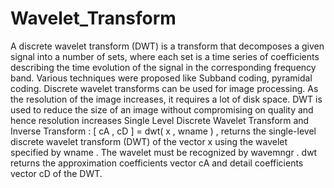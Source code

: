# Wavelet_Transform
A discrete wavelet transform (DWT) is a transform that decomposes a given signal into a number of sets, where each set is a time series of coefficients describing the time evolution of the signal in the corresponding frequency band.  Various techniques were proposed like Subband coding, pyramidal coding. Discrete wavelet transforms can be used for image processing. As the resolution of the image increases, it requires a lot of disk space. DWT is used to reduce the size of an image without compromising on quality and hence resolution increases   Single Level Discrete Wavelet Transform and Inverse Transform :     [ cA , cD ] = dwt( x , wname ) , returns the single-level discrete wavelet transform (DWT) of the vector x using the wavelet specified by wname . The wavelet must be recognized by wavemngr . dwt returns the approximation coefficients vector cA and detail coefficients vector cD of the DWT.
